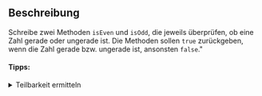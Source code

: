 ## Beschreibung

Schreibe zwei Methoden `isEven` und `isOdd`, die jeweils überprüfen, ob eine Zahl gerade oder ungerade ist. Die Methoden sollen `true` zurückgeben, wenn die Zahl gerade bzw. ungerade ist, ansonsten `false`."

#### Tipps:
<details>
  <summary>Teilbarkeit ermitteln</summary>
    Um die Teilbarkeit einer Zahl zu überprüfen, kann der Modulo-Operator "%" verwendet werden. Der Modulo-Operator gibt den Rest einer Division zurück. D.h. ist eine Zahl a bspw. durch 2 Teilbar liefert a % 2 den Wert 0.
</details>